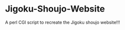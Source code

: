 Jigoku-Shoujo-Website
=====================

A perl CGI script to recreate the Jigoku shoujo website!!!
